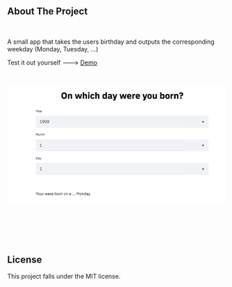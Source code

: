 ## About The Project
<br />

A small app that takes the users birthday and outputs the corresponding weekday (Monday, Tuesday, ...)

Test it out yourself ---> [Demo](https://share.streamlit.io/maximilianfreitag/birthday_calculator/main/birthday_calculator.py)

<br />

<p align="center">
    <a href="https://github.com/MaximilianFreitag/birthday_calculator">
        <img src="https://github.com/MaximilianFreitag/birthday_calculator/blob/main/birth.png">
    </a>
</p>

<br />

<br />
<br />
<br />


## License
This project falls under the MIT license.
